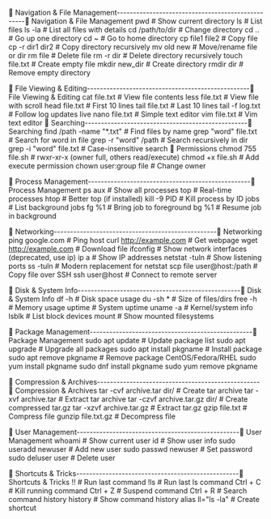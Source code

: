 🔹 Navigation & File Management--------------------------------------------------🔹 Navigation & File Management
pwd                 # Show current directory
ls                  # List files
ls -la              # List all files with details
cd /path/to/dir     # Change directory
cd ..               # Go up one directory
cd ~                # Go to home directory
cp file1 file2      # Copy file
cp -r dir1 dir2     # Copy directory recursively
mv old new          # Move/rename file or dir
rm file             # Delete file
rm -r dir           # Delete directory recursively
touch file.txt      # Create empty file
mkdir new_dir       # Create directory
rmdir dir           # Remove empty directory

🔹 File Viewing & Editing--------------------------------------------------🔹 File Viewing & Editing
cat file.txt        # View file contents
less file.txt       # View file with scroll
head file.txt       # First 10 lines
tail file.txt       # Last 10 lines
tail -f log.txt     # Follow log updates live
nano file.txt       # Simple text editor
vim file.txt        # Vim text editor
🔹 Searching--------------------------------------------------🔹 Searching
find /path -name "*.txt"          # Find files by name
grep "word" file.txt              # Search for word in file
grep -r "word" /path              # Search recursively in dir
grep -i "word" file.txt           # Case-insensitive search
🔹 Permissions
chmod 755 file.sh     # rwxr-xr-x (owner full, others read/execute)
chmod +x file.sh      # Add execute permission
chown user:group file # Change owner

🔹 Process Management--------------------------------------------------🔹 Process Management
ps aux                # Show all processes
top                   # Real-time processes
htop                  # Better top (if installed)
kill -9 PID           # Kill process by ID
jobs                  # List background jobs
fg %1                 # Bring job to foreground
bg %1                 # Resume job in background

🔹 Networking--------------------------------------------------🔹 Networking
ping google.com       # Ping host
curl http://example.com   # Get webpage
wget http://example.com   # Download file
ifconfig              # Show network interfaces (deprecated, use ip)
ip a                  # Show IP addresses
netstat -tuln         # Show listening ports
ss -tuln              # Modern replacement for netstat
scp file user@host:/path   # Copy file over SSH
ssh user@host         # Connect to remote server

🔹 Disk & System Info--------------------------------------------------🔹 Disk & System Info
df -h                 # Disk space usage
du -sh *              # Size of files/dirs
free -h               # Memory usage
uptime                # System uptime
uname -a              # Kernel/system info
lsblk                 # List block devices
mount                 # Show mounted filesystems

🔹 Package Management--------------------------------------------------🔹 Package Management
sudo apt update               # Update package list
sudo apt upgrade              # Upgrade all packages
sudo apt install pkgname      # Install package
sudo apt remove pkgname       # Remove package
CentOS/Fedora/RHEL
sudo yum install pkgname
sudo dnf install pkgname
sudo yum remove pkgname

🔹 Compression & Archives--------------------------------------------------🔹 Compression & Archives
tar -cvf archive.tar dir/     # Create tar archive
tar -xvf archive.tar          # Extract tar archive
tar -czvf archive.tar.gz dir/ # Create compressed tar.gz
tar -xzvf archive.tar.gz      # Extract tar.gz
gzip file.txt                 # Compress file
gunzip file.txt.gz            # Decompress file

🔹 User Management--------------------------------------------------🔹 User Management
whoami               # Show current user
id                   # Show user info
sudo useradd newuser # Add new user
sudo passwd newuser  # Set password
sudo deluser user    # Delete user

🔹 Shortcuts & Tricks--------------------------------------------------🔹 Shortcuts & Tricks
!!                   # Run last command
!ls                  # Run last ls command
Ctrl + C             # Kill running command
Ctrl + Z             # Suspend command
Ctrl + R             # Search command history
history              # Show command history
alias ll="ls -la"    # Create shortcut





